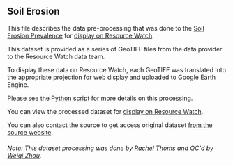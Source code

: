 ## Soil Erosion
This file describes the data pre-processing that was done to the [Soil Erosion Prevalence](http://landscapeportal.org/blog/30/) for [display on Resource Watch](https://resourcewatch.org/data/explore/719c3024-9f06-47c8-b646-9c2f26dd9737).

This dataset is provided as a series of GeoTIFF files from the data provider to the Resource Watch data team.

To display these data on Resource Watch, each GeoTIFF was translated into the appropriate projection for web display and uploaded to Google Earth Engine.

Please see the [Python script](https://github.com/resource-watch/data-pre-processing/blob/master/wat_070_rw0_soil_erosion/wat_070_rw0_soil_erosion_processing.py) for more details on this processing.

You can view the processed dataset for [display on Resource Watch](https://resourcewatch.org/data/explore/719c3024-9f06-47c8-b646-9c2f26dd9737).

You can also contact the source to get access original dataset [from the source website](http://landscapeportal.org/blog/30/).

###### Note: This dataset processing was done by [Rachel Thoms](https://www.wri.org/profile/rachel-thoms) and QC'd by [Weiqi Zhou](https://www.wri.org/profile/weiqi-zhou).
